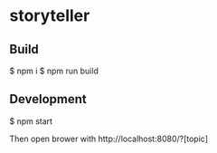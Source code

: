 # storyteller

## Build

  $ npm i
  $ npm run build

## Development

  $ npm start

  Then open brower with http://localhost:8080/?[topic]
